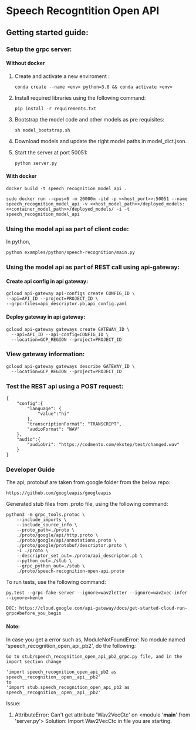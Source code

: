 # Speech Recogntition Open API

## Getting started guide:

### Setup the grpc server:
#### Without docker
1. Create and activate a new enviroment :

    ```conda create --name <env> python=3.8 && conda activate <env>```

2. Install required libraries using the following command:

    ```
    pip install -r requirements.txt
    ```

3. Bootstrap the model code and other models as pre requisites:

    ```
    sh model_bootstrap.sh
    ```
4. Download models and update the right model paths in model_dict.json.
5. Start the server at port 50051:

    ```
    python server.py
    ```
#### With docker

```
docker build -t speech_recognition_model_api .
```

```
sudo docker run --cpus=6 -m 20000m -itd -p <<host_port>>:50051 --name speech_recognition_model_api -v <<host_model_path>>/deployed_models:<<container_model_path>>/deployed_models/ -i -t speech_recognition_model_api
```

### Using the model api as part of client code:
In python,
```
python examples/python/speech-recognition/main.py
```


### Using the model api as part of REST call using api-gateway:

#### Create api config in api gateway:
```
gcloud api-gateway api-configs create CONFIG_ID \
--api=API_ID --project=PROJECT_ID \
--grpc-files=api_descriptor.pb,api_config.yaml
```

#### Deploy gateway in api gateway:
```
gcloud api-gateway gateways create GATEWAY_ID \
  --api=API_ID --api-config=CONFIG_ID \
  --location=GCP_REGION --project=PROJECT_ID
```
### View gateway information:
```
gcloud api-gateway gateways describe GATEWAY_ID \
  --location=GCP_REGION --project=PROJECT_ID
```

### Test the REST api using a POST request:
```
{
    "config":{
        "language": {
            "value":"hi"
        },
        "transcriptionFormat": "TRANSCRIPT",
        "audioFormat": "WAV"
    },
    "audio":{
        "audioUri": "https://codmento.com/ekstep/test/changed.wav"
    }
}
```

### Developer Guide

The api, protobuf are taken from google folder from the below repo:
```
https://github.com/googleapis/googleapis
```

Generated stub files from .proto file, using the following command:
```
python3 -m grpc_tools.protoc \
    --include_imports \
    --include_source_info \
    --proto_path=./proto \
    ./proto/google/api/http.proto \
    ./proto/google/api/annotations.proto \
    ./proto/google/protobuf/descriptor.proto \
    -I ./proto \
    --descriptor_set_out=./proto/api_descriptor.pb \
    --python_out=./stub \
    --grpc_python_out=./stub \
    ./proto/speech-recognition-open-api.proto
```


To run tests, use the following command:
```
py.test --grpc-fake-server --ignore=wav2letter --ignore=wav2vec-infer --ignore=kenlm
```

`DOC: https://cloud.google.com/api-gateway/docs/get-started-cloud-run-grpc#before_you_begin`


#### Note:
In case you get a error such as, ModuleNotFoundError: No module named 'speech_recognition_open_api_pb2',
do the following:

```
Go to stub/speech_recognition_open_api_pb2_grpc.py file, and in the import section change 

'import speech_recognition_open_api_pb2 as speech__recognition__open__api__pb2'
to 
'import stub.speech_recognition_open_api_pb2 as speech__recognition__open__api__pb2'

```

Issue:

1. AttributeError: Can't get attribute 'Wav2VecCtc' on <module '__main__' from 'server.py'>
    Solution: Import Wav2VecCtc in file you are starting.
